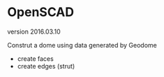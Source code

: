 # OpenSCAD 
version 2016.03.10

Construt a dome using data generated by Geodome 
- create faces 
- create edges (strut)
